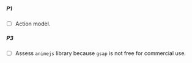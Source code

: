 ##### P1

- [ ] Action model.

##### P3

- [ ] Assess `animejs` library because `gsap` is not free for commercial use.
